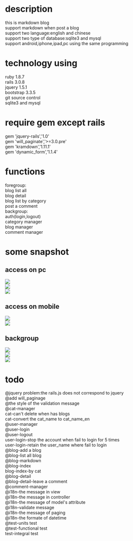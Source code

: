 # description  
this is markdown blog  
support markdown when post a blog  
support two language:english and chinese  
support two type of database:sqlite3 and mysql  
support android,iphone,ipad,pc using the same programming   

# technology using  
ruby 1.8.7  
rails 3.0.8  
jquery 1.5.1  
bootstrap 3.3.5  
git source control  
sqlite3 and mysql  

# require gem except rails  
gem 'jquery-rails','1.0'  
gem 'will_paginate','>=3.0.pre'  
gem 'kramdown','1.11.1'  
gem 'dynamic_form','1.1.4'  

# functions  
foregroup:  
 blog list all  
 blog detail  
 blog list by category  
 post a comment  
backgroup:  
 auth(login,logout)  
 category manager  
 blog manager  
 comment manager  

# some snapshot  
## access on pc  
![](snapshot/fore_blog_list.png)  
![](snapshot/fore_blog_detail.png)  
![](snapshot/fore_blog_comment.png)  
## access on mobile  
![](snapshot/mobile_blog_list.png)  
![](snapshot/mobile_blog_detail.png)  
## backgroup  
![](snapshot/back_blog_list.png)  
![](snapshot/back_cat_list.png)  
![](snapshot/back_comment_list.png)  

# todo  
@jquery problem:the rails.js does not correspond to jquery  
@add will_paginage  
@the style of the validation message  
@cat-manager  
cat-can't delete when has blogs  
cat-convert the cat_name to cat_name_en  
@user-manager  
@user-login  
@user-logout  
user-login-stop the account when fail to login for 5 times  
user-login-retain the user_name where fail to login  
@blog-add a blog  
@blog-list all blog  
@blog-markdown  
@blog-index  
blog-index-by cat  
@blog-detail  
@blog-detail-leave a comment  
@comment-manager  
@i18n-the message in view  
@i18n-the message in controller  
@i18n-the message of model's attribute  
@i18n-validate message  
@i18n-the message of paging  
@i18n-the formate of datetime  
@test-units test  
@test-functional test  
test-integral test  

